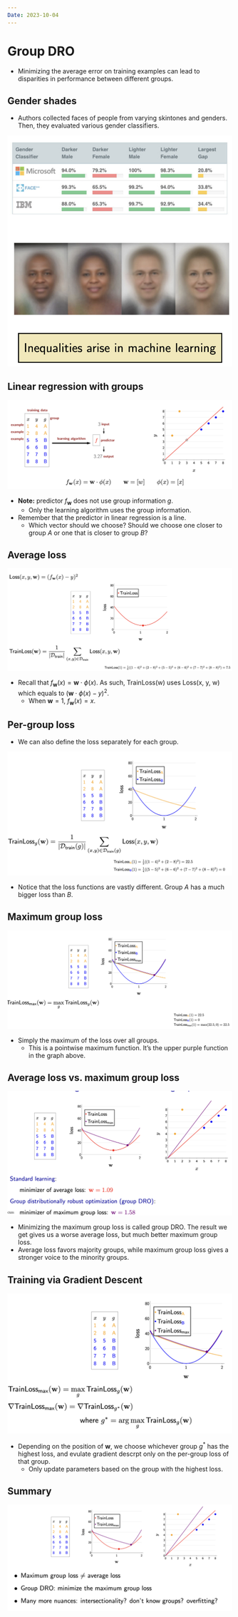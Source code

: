 ```yaml
---
Date: 2023-10-04
---
```

# Group DRO

- Minimizing the average error on training examples can lead to disparities in performance between different groups.

## Gender shades

- Authors collected faces of people from varying skintones and genders. Then, they evaluated various gender classifiers.

![Untitled 110.png](attachments/Untitled%20110.png)

## Linear regression with groups

![Untitled 1 76.png](attachments/Untitled%201%2076.png)

- **Note:** predictor $f_{\mathbf w}$﻿ does not use group information $g$﻿.
    - Only the learning algorithm uses the group information.
- Remember that the predictor in linear regression is a line.
    - Which vector should we choose? Should we choose one closer to group $A$﻿ or one that is closer to group $B$﻿?

## Average loss

![Untitled 2 76.png](attachments/Untitled%202%2076.png)

- Recall that $f_{\mathbf w}(x) = \mathbf w \cdot \phi(x)$﻿. As such, TrainLoss(w) uses Loss(x, y, w) which equals to $(\mathbf w \cdot \phi(x) - y)^2$﻿.
    - When $\mathbf w = 1$﻿, $f_{\mathbf w}(x) = x$﻿.

## Per-group loss

- We can also define the loss separately for each group.

![Untitled 3 76.png](attachments/Untitled%203%2076.png)

- Notice that the loss functions are vastly different. Group $A$﻿ has a much bigger loss than $B$﻿.

## Maximum group loss

![Untitled 4 73.png](attachments/Untitled%204%2073.png)

- Simply the maximum of the loss over all groups.
    - This is a pointwise maximum function. It’s the upper purple function in the graph above.

## Average loss vs. maximum group loss

![Untitled 5 73.png](attachments/Untitled%205%2073.png)

- Minimizing the maximum group loss is called group DRO. The result we get gives us a worse average loss, but much better maximum group loss.
- Average loss favors majority groups, while maximum group loss gives a stronger voice to the minority groups.

## Training via Gradient Descent

![Untitled 6 72.png](attachments/Untitled%206%2072.png)

- Depending on the position of $\mathbf w$﻿, we choose whichever group $g^*$﻿ has the highest loss, and evulate gradient descrpt only on the per-group loss of that group.
    - Only update parameters based on the group with the highest loss.

## Summary

![Untitled 7 70.png](attachments/Untitled%207%2070.png)
